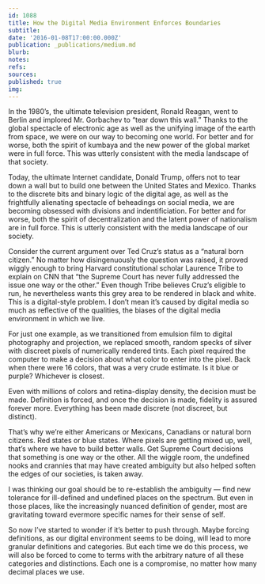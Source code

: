 ```yaml
---
id: 1088
title: How the Digital Media Environment Enforces Boundaries
subtitle: 
date: '2016-01-08T17:00:00.000Z'
publication: _publications/medium.md
blurb: 
notes: 
refs: 
sources: 
published: true
img: 
---
```

In the 1980’s, the ultimate television president, Ronald Reagan, went to Berlin and implored Mr. Gorbachev to “tear down this wall.” Thanks to the global spectacle of electronic age as well as the unifying image of the earth from space, we were on our way to becoming one world. For better and for worse, both the spirit of kumbaya and the new power of the global market were in full force. This was utterly consistent with the media landscape of that society.

Today, the ultimate Internet candidate, Donald Trump, offers not to tear down a wall but to build one between the United States and Mexico. Thanks to the discrete bits and binary logic of the digital age, as well as the frightfully alienating spectacle of beheadings on social media, we are becoming obsessed with divisions and indentificiation. For better and for worse, both the spirit of decentralization and the latent power of nationalism are in full force. This is utterly consistent with the media landscape of our society.

Consider the current argument over Ted Cruz’s status as a “natural born citizen.” No matter how disingenuously the question was raised, it proved wiggly enough to bring Harvard constitutional scholar Laurence Tribe to explain on CNN that “the Supreme Court has never fully addressed the issue one way or the other.” Even though Tribe believes Cruz’s eligible to run, he nevertheless wants this grey area to be rendered in black and white.
This is a digital-style problem. I don’t mean it’s caused by digital media so much as reflective of the qualities, the biases of the digital media environment in which we live.

For just one example, as we transitioned from emulsion film to digital photography and projection, we replaced smooth, random specks of silver with discreet pixels of numerically rendered tints. Each pixel required the computer to make a decision about what color to enter into the pixel. Back when there were 16 colors, that was a very crude estimate. Is it blue or purple? Whichever is closest.

Even with millions of colors and retina-display density, the decision must be made. Definition is forced, and once the decision is made, fidelity is assured forever more. Everything has been made discrete (not discreet, but distinct).

That’s why we’re either Americans or Mexicans, Canadians or natural born citizens. Red states or blue states. Where pixels are getting mixed up, well, that’s where we have to build better walls. Get Supreme Court decisions that something is one way or the other. All the wiggle room, the undefined nooks and crannies that may have created ambiguity but also helped soften the edges of our societies, is taken away.

I was thinking our goal should be to re-establish the ambiguity — find new tolerance for ill-defined and undefined places on the spectrum. But even in those places, like the increasingly nuanced definition of gender, most are gravitating toward evermore specific names for their sense of self.

So now I’ve started to wonder if it’s better to push through. Maybe forcing definitions, as our digital environment seems to be doing, will lead to more granular definitions and categories. But each time we do this process, we will also be forced to come to terms with the arbitrary nature of all these categories and distinctions. Each one is a compromise, no matter how many decimal places we use.


